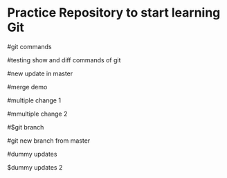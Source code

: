 # Practice Repository to start learning Git

#git commands

#testing show and diff commands of git

#new update in master

#merge demo

#multiple change 1

#mmultiple change 2

#$git branch

#git new branch from master

#dummy updates

$dummy updates 2
